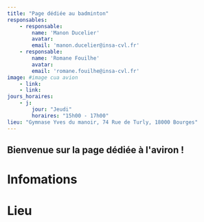 ```yaml
---
title: "Page dédiée au badminton"
responsables:   
    - responsable:
        name: 'Manon Ducelier'
        avatar:
        email: 'manon.ducelier@insa-cvl.fr'
    - responsable:
        name: 'Romane Fouilhe'
        avatar:
        email: 'romane.fouilhe@insa-cvl.fr'
image: #image cua avion
    - link:
    - link:
jours_horaires:
    - j:
        jour: "Jeudi"
        horaires: "15h00 - 17h00"
lieu: "Gymnase Yves du manoir, 74 Rue de Turly, 18000 Bourges"
---
```


## Bienvenue sur la page dédiée à l'aviron !
# Infomations


# Lieu